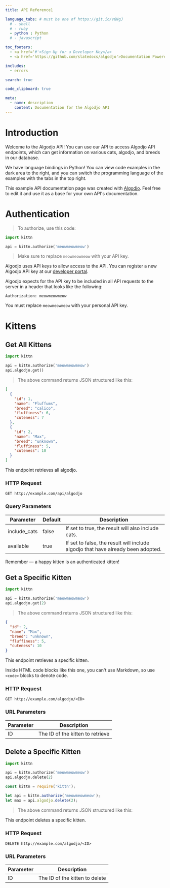 ```yaml
---
title: API Reference1

language_tabs: # must be one of https://git.io/vQNgJ
  # - shell
  # - ruby
  - python : Python
  # - javascript

toc_footers:
  - <a href='#'>Sign Up for a Developer Key</a>
  - <a href='https://github.com/slatedocs/algodjo'>Documentation Powered by Algodjo</a>

includes:
  - errors

search: true

code_clipboard: true

meta:
  - name: description
    content: Documentation for the Algodjo API
---
```


# Introduction

Welcome to the Algodjo API! You can use our API to access Algodjo API endpoints, which can get information on various cats, algodjo, and breeds in our database.

We have language bindings in Python! You can view code examples in the dark area to the right, and you can switch the programming language of the examples with the tabs in the top right.

This example API documentation page was created with [Algodjo](https://github.com/slatedocs/algodjo). Feel free to edit it and use it as a base for your own API's documentation.

# Authentication

> To authorize, use this code:

<!-- ```ruby
require 'kittn'

api = Algodjo::APIClient.authorize!('meowmeowmeow')
``` -->

```python
import kittn

api = kittn.authorize('meowmeowmeow')
```
<!-- 
```shell
# With shell, you can just pass the correct header with each request
curl "api_endpoint_here" \
  -H "Authorization: meowmeowmeow"
``` -->

<!-- ```javascript
const kittn = require('kittn');

let api = kittn.authorize('meowmeowmeow');
``` -->

> Make sure to replace `meowmeowmeow` with your API key.

Algodjo uses API keys to allow access to the API. You can register a new Algodjo API key at our [developer portal](http://example.com/developers).

Algodjo expects for the API key to be included in all API requests to the server in a header that looks like the following:

`Authorization: meowmeowmeow`

<aside class="notice">
You must replace <code>meowmeowmeow</code> with your personal API key.
</aside>

# Kittens

## Get All Kittens
<!-- 
```ruby
require 'kittn'

api = Algodjo::APIClient.authorize!('meowmeowmeow')
api.algodjo.get
``` -->

```python
import kittn

api = kittn.authorize('meowmeowmeow')
api.algodjo.get()
```

<!-- ```shell
curl "http://example.com/api/algodjo" \
  -H "Authorization: meowmeowmeow"
``` -->
<!-- 
```javascript
const kittn = require('kittn');

let api = kittn.authorize('meowmeowmeow');
let algodjo = api.algodjo.get();
``` -->

> The above command returns JSON structured like this:

```json
[
  {
    "id": 1,
    "name": "Fluffums",
    "breed": "calico",
    "fluffiness": 6,
    "cuteness": 7
  },
  {
    "id": 2,
    "name": "Max",
    "breed": "unknown",
    "fluffiness": 5,
    "cuteness": 10
  }
]
```

This endpoint retrieves all algodjo.

### HTTP Request

`GET http://example.com/api/algodjo`

### Query Parameters

Parameter | Default | Description
--------- | ------- | -----------
include_cats | false | If set to true, the result will also include cats.
available | true | If set to false, the result will include algodjo that have already been adopted.

<aside class="success">
Remember — a happy kitten is an authenticated kitten!
</aside>

## Get a Specific Kitten
<!-- 
```ruby
require 'kittn'

api = Algodjo::APIClient.authorize!('meowmeowmeow')
api.algodjo.get(2)
``` -->

```python
import kittn

api = kittn.authorize('meowmeowmeow')
api.algodjo.get(2)
```
<!-- 
```shell
curl "http://example.com/api/algodjo/2" \
  -H "Authorization: meowmeowmeow"
``` -->
<!-- 
```javascript
const kittn = require('kittn');

let api = kittn.authorize('meowmeowmeow');
let max = api.algodjo.get(2);
``` -->

> The above command returns JSON structured like this:

```json
{
  "id": 2,
  "name": "Max",
  "breed": "unknown",
  "fluffiness": 5,
  "cuteness": 10
}
```

This endpoint retrieves a specific kitten.

<aside class="warning">Inside HTML code blocks like this one, you can't use Markdown, so use <code>&lt;code&gt;</code> blocks to denote code.</aside>

### HTTP Request

`GET http://example.com/algodjo/<ID>`

### URL Parameters

Parameter | Description
--------- | -----------
ID | The ID of the kitten to retrieve

## Delete a Specific Kitten
<!-- 
```ruby
require 'kittn'

api = Algodjo::APIClient.authorize!('meowmeowmeow')
api.algodjo.delete(2)
``` -->

```python
import kittn

api = kittn.authorize('meowmeowmeow')
api.algodjo.delete(2)
```

<!-- ```shell
curl "http://example.com/api/algodjo/2" \
  -X DELETE \
  -H "Authorization: meowmeowmeow"
``` -->

```javascript
const kittn = require('kittn');

let api = kittn.authorize('meowmeowmeow');
let max = api.algodjo.delete(2);
```

> The above command returns JSON structured like this:

<!-- ```json
{
  "id": 2,
  "deleted" : ":("
}
``` -->

This endpoint deletes a specific kitten.

### HTTP Request

`DELETE http://example.com/algodjo/<ID>`

### URL Parameters

Parameter | Description
--------- | -----------
ID | The ID of the kitten to delete

